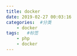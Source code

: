 ```yaml
---
title: docker
date: 2019-02-27 00:03:16
categories:  #分类
    - docker
tags:   #标签
    - php
    - docker
---
```

